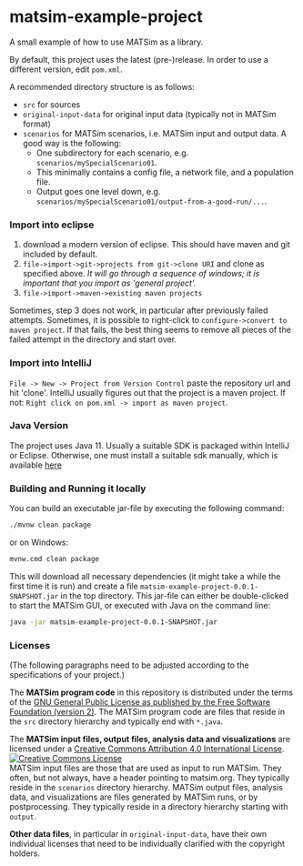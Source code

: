 # matsim-example-project

A small example of how to use MATSim as a library. 

By default, this project uses the latest (pre-)release. In order to use a different version, edit `pom.xml`.

A recommended directory structure is as follows:
* `src` for sources
* `original-input-data` for original input data (typically not in MATSim format)
* `scenarios` for MATSim scenarios, i.e. MATSim input and output data.  A good way is the following:
  * One subdirectory for each scenario, e.g. `scenarios/mySpecialScenario01`.
  * This minimally contains a config file, a network file, and a population file.
  * Output goes one level down, e.g. `scenarios/mySpecialScenario01/output-from-a-good-run/...`.
  
  
### Import into eclipse

1. download a modern version of eclipse. This should have maven and git included by default.
1. `file->import->git->projects from git->clone URI` and clone as specified above.  _It will go through a 
sequence of windows; it is important that you import as 'general project'._
1. `file->import->maven->existing maven projects`

Sometimes, step 3 does not work, in particular after previously failed attempts.  Sometimes, it is possible to
right-click to `configure->convert to maven project`.  If that fails, the best thing seems to remove all 
pieces of the failed attempt in the directory and start over.

### Import into IntelliJ

`File -> New -> Project from Version Control` paste the repository url and hit 'clone'. IntelliJ usually figures out
that the project is a maven project. If not: `Right click on pom.xml -> import as maven project`.

### Java Version

The project uses Java 11. Usually a suitable SDK is packaged within IntelliJ or Eclipse. Otherwise, one must install a 
suitable sdk manually, which is available [here](https://openjdk.java.net/)

### Building and Running it locally

You can build an executable jar-file by executing the following command:

```sh
./mvnw clean package
```

or on Windows:

```sh
mvnw.cmd clean package
```

This will download all necessary dependencies (it might take a while the first time it is run) and create a file `matsim-example-project-0.0.1-SNAPSHOT.jar` in the top directory. This jar-file can either be double-clicked to start the MATSim GUI, or executed with Java on the command line:

```sh
java -jar matsim-example-project-0.0.1-SNAPSHOT.jar
```



### Licenses
(The following paragraphs need to be adjusted according to the specifications of your project.)

The **MATSim program code** in this repository is distributed under the terms of the [GNU General Public License as published by the Free Software Foundation (version 2)](https://www.gnu.org/licenses/old-licenses/gpl-2.0.en.html). The MATSim program code are files that reside in the `src` directory hierarchy and typically end with `*.java`.

The **MATSim input files, output files, analysis data and visualizations** are licensed under a <a rel="license" href="http://creativecommons.org/licenses/by/4.0/">Creative Commons Attribution 4.0 International License</a>.
<a rel="license" href="http://creativecommons.org/licenses/by/4.0/"><img alt="Creative Commons License" style="border-width:0" src="https://i.creativecommons.org/l/by/4.0/80x15.png" /></a><br /> MATSim input files are those that are used as input to run MATSim. They often, but not always, have a header pointing to matsim.org. They typically reside in the `scenarios` directory hierarchy. MATSim output files, analysis data, and visualizations are files generated by MATSim runs, or by postprocessing.  They typically reside in a directory hierarchy starting with `output`.

**Other data files**, in particular in `original-input-data`, have their own individual licenses that need to be individually clarified with the copyright holders.


